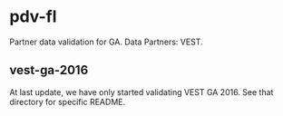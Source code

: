 # pdv-fl  
Partner data validation for GA. Data Partners: VEST. 

## vest-ga-2016

At last update, we have only started validating VEST GA 2016. See that directory for specific README.  
